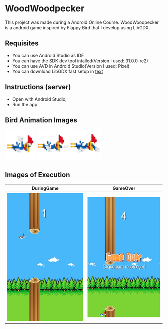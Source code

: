 

# WoodWoodpecker
This project was made during a Android Online Course. WoodWoodpecker is a android game inspired by Flappy Bird that I develop using LibGDX.

## Requisites
- You can use Android Studio as IDE
- You can have the SDK dev tool intalled(Version I used: 31.0.0-rc2)
- You can use AVD in Android Studio(Version I used: Pixel)
- You can download LibGDX fast setup in [text](https://libgdx.com/)

## Instructions (server)
- Open with Android Studio;
- Run the app

## Bird Animation Images

<p float="left">
  <img src="https://github.com/brunin-cps/WoodWoodpecker/blob/main/WoodPecker/android/assets/picapau1.png" width="100" />
  <img src="https://github.com/brunin-cps/WoodWoodpecker/blob/main/WoodPecker/android/assets/picapau2.png" width="100" /> 
  <img src="https://github.com/brunin-cps/WoodWoodpecker/blob/main/WoodPecker/android/assets/picapau4.png" width="100" />
</p>

## Images of Execution
DuringGame          |  GameOver 
:-------------------------:|:-------------------------:
![](https://github.com/brunin-cps/WoodWoodpecker/blob/main/WoodPecker/android/assets/print1.png)  |  ![](https://github.com/brunin-cps/WoodWoodpecker/blob/main/WoodPecker/android/assets/print2.png)





